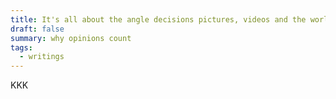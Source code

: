 ```yaml
---
title: It's all about the angle decisions pictures, videos and the world.
draft: false
summary: why opinions count
tags:
  - writings
---
```



KKK
 